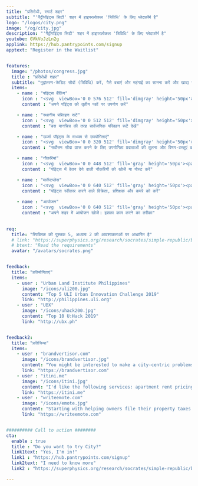 ```yaml
---
title: "प्रतिरोधी, स्मार्ट शहर"
subtitle: "'पैंट्रीपॉइंट्स सिटी' शहर में हाइपरलोकल 'त्रिविधि' के लिए प्लेटफ़ॉर्म है" 
logo: "/logos/city.png"
image: "/og/city.jpg"
description: "'पैंट्रीपॉइंट्स सिटी' शहर में हाइपरलोकल 'त्रिविधि' के लिए प्लेटफ़ॉर्म है"
youtube: GVkVoJzLn2g
applink: https://hub.pantrypoints.com/signup
apptext: "Register in the Waitlist"


features:
  image: "/photos/congress.jpg"
  title : "प्रतिरोधी शहर"
  subtitle: "मुद्रांतरण-क्रेडिट सौदों (त्रिविधि) करें, पैसे बचाएं और महंगाई का सामना करें और खाद्य सुरक्षा और सामाजिक सुरक्षा को बढ़ावा दें"
  items:
    - name : "पॉइंट्स बैंकिंग"
      icon : "<svg  viewBox='0 0 576 512' fill='dimgray' height='50px'><path d='M271.06,144.3l54.27,14.3a8.59,8.59,0,0,1,6.63,8.1c0,4.6-4.09,8.4-9.12,8.4h-35.6a30,30,0,0,1-11.19-2.2c-5.24-2.2-11.28-1.7-15.3,2l-19,17.5a11.68,11.68,0,0,0-2.25,2.66,11.42,11.42,0,0,0,3.88,15.74,83.77,83.77,0,0,0,34.51,11.5V240c0,8.8,7.83,16,17.37,16h17.37c9.55,0,17.38-7.2,17.38-16V222.4c32.93-3.6,57.84-31,53.5-63-3.15-23-22.46-41.3-46.56-47.7L282.68,97.4a8.59,8.59,0,0,1-6.63-8.1c0-4.6,4.09-8.4,9.12-8.4h35.6A30,30,0,0,1,332,83.1c5.23,2.2,11.28,1.7,15.3-2l19-17.5A11.31,11.31,0,0,0,368.47,61a11.43,11.43,0,0,0-3.84-15.78,83.82,83.82,0,0,0-34.52-11.5V16c0-8.8-7.82-16-17.37-16H295.37C285.82,0,278,7.2,278,16V33.6c-32.89,3.6-57.85,31-53.51,63C227.63,119.6,247,137.9,271.06,144.3ZM565.27,328.1c-11.8-10.7-30.2-10-42.6,0L430.27,402a63.64,63.64,0,0,1-40,14H272a16,16,0,0,1,0-32h78.29c15.9,0,30.71-10.9,33.25-26.6a31.2,31.2,0,0,0,.46-5.46A32,32,0,0,0,352,320H192a117.66,117.66,0,0,0-74.1,26.29L71.4,384H16A16,16,0,0,0,0,400v96a16,16,0,0,0,16,16H372.77a64,64,0,0,0,40-14L564,377a32,32,0,0,0,1.28-48.9Z'/></svg>"
      content : "अपने पॉइंट्स को तृतीय पक्षों पर उपयोग करें"

    - name : "स्थानीय परिवहन रूटें"
      icon : "<svg  viewBox='0 0 512 512' fill='dimgray' height='50px'><path d='M488 128h-8V80c0-44.8-99.2-80-224-80S32 35.2 32 80v48h-8c-13.25 0-24 10.74-24 24v80c0 13.25 10.75 24 24 24h8v160c0 17.67 14.33 32 32 32v32c0 17.67 14.33 32 32 32h32c17.67 0 32-14.33 32-32v-32h192v32c0 17.67 14.33 32 32 32h32c17.67 0 32-14.33 32-32v-32h6.4c16 0 25.6-12.8 25.6-25.6V256h8c13.25 0 24-10.75 24-24v-80c0-13.26-10.75-24-24-24zM160 72c0-4.42 3.58-8 8-8h176c4.42 0 8 3.58 8 8v16c0 4.42-3.58 8-8 8H168c-4.42 0-8-3.58-8-8V72zm-48 328c-17.67 0-32-14.33-32-32s14.33-32 32-32 32 14.33 32 32-14.33 32-32 32zm128-112H128c-17.67 0-32-14.33-32-32v-96c0-17.67 14.33-32 32-32h112v160zm32 0V128h112c17.67 0 32 14.33 32 32v96c0 17.67-14.33 32-32 32H272zm128 112c-17.67 0-32-14.33-32-32s14.33-32 32-32 32 14.33 32 32-14.33 32-32 32z'/></svg>"
      content : "बस मानचित्र की तरह सार्वजनिक परिवहन रूटें देखें"

    - name : "ऊर्जा पॉइंट्स के माध्यम से उपयोगिताएं"
      icon : "<svg  viewBox='0 0 320 512' fill='dimgray' height='50px'><path d='M296 160H180.6l42.6-129.8C227.2 15 215.7 0 200 0H56C44 0 33.8 8.9 32.2 20.8l-32 240C-1.7 275.2 9.5 288 24 288h118.7L96.6 482.5c-3.6 15.2 8 29.5 23.3 29.5 8.4 0 16.4-4.4 20.8-12l176-304c9.3-15.9-2.2-36-20.7-36z'/></svg>"
      content : "सर्वोत्तम सौदा प्राप्त करने के लिए उपयोगिता प्रदाताओं की तुलना और विषय-वस्तुएं करें"      

    - name : "नौकरियां"
      icon : "<svg  viewBox='0 0 448 512' fill='gray' height='50px'><path d='M325.4 289.2L224 390.6 122.6 289.2C54 295.3 0 352.2 0 422.4V464c0 26.5 21.5 48 48 48h352c26.5 0 48-21.5 48-48v-41.6c0-70.2-54-127.1-122.6-133.2zM32 192c27.3 0 51.8-11.5 69.2-29.7 15.1 53.9 64 93.7 122.8 93.7 70.7 0 128-57.3 128-128S294.7 0 224 0c-50.4 0-93.6 29.4-114.5 71.8C92.1 47.8 64 32 32 32c0 33.4 17.1 62.8 43.1 80-26 17.2-43.1 46.6-43.1 80zm144-96h96c17.7 0 32 14.3 32 32H144c0-17.7 14.3-32 32-32z'/></svg>"
      content : "पॉइंट्स में वेतन देने वाली नौकरियों को खोजें या पोस्ट करें"

    - name : "मार्केटप्लेस"
      icon : "<svg  viewBox='0 0 640 512' fill='gray' height='50px'><path d='M320 384H128V224H64v256c0 17.7 14.3 32 32 32h256c17.7 0 32-14.3 32-32V224h-64v160zm314.6-241.8l-85.3-128c-6-8.9-16-14.2-26.7-14.2H117.4c-10.7 0-20.7 5.3-26.6 14.2l-85.3 128c-14.2 21.3 1 49.8 26.6 49.8H608c25.5 0 40.7-28.5 26.6-49.8zM512 496c0 8.8 7.2 16 16 16h32c8.8 0 16-7.2 16-16V224h-64v272z'/></svg>"
      content : "पॉइंट्स स्वीकार करने वाले विक्रेता, प्रशिक्षक और कमरे को करें"
          
    - name : "आयोजन"
      icon : "<svg  viewBox='0 0 640 512' fill='gray' height='50px'><path d='M206.86 245.15c-35.88 10.45-59.95 41.2-57.53 74.1 11.4-12.72 28.81-23.7 49.9-30.92l7.63-43.18zM95.81 295L64.08 115.49c-.29-1.62.28-2.62.24-2.65 57.76-32.06 123.12-49.01 189.01-49.01 1.61 0 3.23.17 4.85.19 13.95-13.47 31.73-22.83 51.59-26 18.89-3.02 38.05-4.55 57.18-5.32-9.99-13.95-24.48-24.23-41.77-27C301.27 1.89 277.24 0 253.32 0 176.66 0 101.02 19.42 33.2 57.06 9.03 70.48-3.92 98.48 1.05 126.58l31.73 179.51c14.23 80.52 136.33 142.08 204.45 142.08 3.59 0 6.75-.46 10.01-.8-13.52-17.08-28.94-40.48-39.5-67.58-47.61-12.98-106.06-51.62-111.93-84.79zm97.55-137.46c-.73-4.12-2.23-7.87-4.07-11.4-8.25 8.91-20.67 15.75-35.32 18.32-14.65 2.58-28.67.4-39.48-5.17-.52 3.94-.64 7.98.09 12.1 3.84 21.7 24.58 36.19 46.34 32.37 21.75-3.82 36.28-24.52 32.44-46.22zM606.8 120.9c-88.98-49.38-191.43-67.41-291.98-51.35-27.31 4.36-49.08 26.26-54.04 54.36l-31.73 179.51c-15.39 87.05 95.28 196.27 158.31 207.35 63.03 11.09 204.47-53.79 219.86-140.84l31.73-179.51c4.97-28.11-7.98-56.11-32.15-69.52zm-273.24 96.8c3.84-21.7 24.58-36.19 46.34-32.36 21.76 3.83 36.28 24.52 32.45 46.22-.73 4.12-2.23 7.87-4.07 11.4-8.25-8.91-20.67-15.75-35.32-18.32-14.65-2.58-28.67-.4-39.48 5.17-.53-3.95-.65-7.99.08-12.11zm70.47 198.76c-55.68-9.79-93.52-59.27-89.04-112.9 20.6 25.54 56.21 46.17 99.49 53.78 43.28 7.61 83.82.37 111.93-16.6-14.18 51.94-66.71 85.51-122.38 75.72zm130.3-151.34c-8.25-8.91-20.68-15.75-35.33-18.32-14.65-2.58-28.67-.4-39.48 5.17-.52-3.94-.64-7.98.09-12.1 3.84-21.7 24.58-36.19 46.34-32.37 21.75 3.83 36.28 24.52 32.45 46.22-.73 4.13-2.23 7.88-4.07 11.4z'/></svg>"
      content : "अपने शहर में आयोजन खोजें। इसका काम करने का तरीका"
      

req:
  title: "रिपब्लिक की पुस्तक 5, अध्याय 2 की आवश्यकताओं पर आधारित है"
  # link: "https://superphysics.org/research/socrates/simple-republic/book-5/chapter-2"
  # btext: "Read the requirements"
  avatar: "/avatars/socrates.png"  


feedback:
  title: "प्रतियोगिताएं"
  items:
    - user : "Urban Land Institute Philippines"
      image: "/icons/uli200.jpg"
      content: "Top 5 ULI Urban Innovation Challenge 2019"
      link: "http://philippines.uli.org"
    - user : "UBX"
      image: "/icons/uhack200.jpg"
      content: "Top 10 U:Hack 2019" 
      link: "http://ubx.ph"


feedback2:
  title: "प्रतिक्रिया"
  items:
    - user : "brandvertisor.com"
      image: "/icons/brandvertisor.jpg"
      content: "You might be interested to make a city-centric problems & solutions voting.. transparency in citizens votes per problem can help a lot in lost time/money"
      link: "https://brandvertisor.com"
    - user : "itini.me"
      image: "/icons/itini.jpg"
      content: "I'd like the following services: apartment rent pricing in different regions, events where cool people gather, local transportation, fresh food and supermarkets!" 
      link: "https://itini.me"
    - user : "writeemote.com"
      image: "/icons/emote.jpg"
      content: "Starting with helping owners file their property taxes more efficiently would be HUGE. Helping people find parking would be HUGE." 
      link: "https://writeemote.com"


########## Call to action ########
cta:
  enable : true
  title : "Do you want to try City?"
  link1text: "Yes, I'm in!"
  link1 : "https://hub.pantrypoints.com/signup"
  link2text: "I need to know more"
  link2 : "https://superphysics.org/research/socrates/simple-republic/book-5/chapter-2"

---
```

